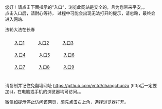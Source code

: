 您好！请点击下面指示的“入口”，浏览此网站是安全的，且为您带来平安。。 <br/>
点击入口后，请耐心等待， 过程中可能会出现无法打开的提示，请忽略，最终会进入网站. </br>

法轮大法在长春<br/>
<div style="padding:10px"><a style="margin:20px" target="_blank" href="https://d1r0fuqpkgul7p.cloudfront.net/2Qpsp?bczfgh" id="ccLink1" rel="nofollow">入口1</a> <a target="_blank" style="margin:20px" href="https://d3llxjyt9qutu5.cloudfront.net/2Qpsp?ctcok" id="ccLink2" rel="nofollow">入口2</a> <a style="margin:20px" target="_blank" href="https://d1shu9qi7t2e51.cloudfront.net/2Qpsp?ntgdlwjy" id="ccLink3" rel="nofollow">入口3</a></div>

<div style="padding:10px" ><a style="margin:20px" target="_blank" href="https://d1r0fuqpkgul7p.cloudfront.net/2Qpsp?bczfgh" id="ccLink4" rel="nofollow">入口4</a> <a style="margin:20px" href="https://d3llxjyt9qutu5.cloudfront.net/2Qpsp?ctcok" target="_blank" id="ccLink5" rel="nofollow">入口5</a> <a style="margin:20px" href="https://d1shu9qi7t2e51.cloudfront.net/2Qpsp?ntgdlwjy" target="_blank" id="ccLink6" rel="nofollow">入口6</a></div>

<div style="padding:10px"><a style="margin:20px" target="_blank" href="https://d1r0fuqpkgul7p.cloudfront.net/2Qpsp?bczfgh" id="ccLink7" rel="nofollow">入口7</a> <a style="margin:20px" href="https://d3llxjyt9qutu5.cloudfront.net/2Qpsp?ctcok" target="_blank" id="ccLink8" rel="nofollow">入口8</a> <a style="margin:20px" target="_blank" href="https://d1shu9qi7t2e51.cloudfront.net/2Qpsp?ntgdlwjy" id="ccLink9" rel="nofollow">入口9</a></div>

<br/>



请复制并记住免翻墙网址 https://github.com/yntd/changchunzx (http后一定要加s)，在电脑或手机的浏览器均可访问。。<br/>

微信如提示停止访问该网页，须先点击右上角，选择浏览器打开。
